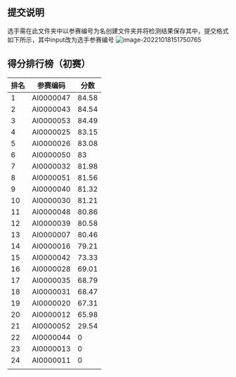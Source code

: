 ## 提交说明

选手需在此文件夹中以参赛编号为名创建文件夹并将检测结果保存其中，提交格式如下所示，其中input改为选手参赛编号
![image-20221018151750765](https://user-images.githubusercontent.com/69101221/196369534-511fb2f1-499d-4563-ad26-47bfb904e68c.png)

## 得分排行榜（初赛）

| 排名 | 参赛编码  | 分数 |
| ---- | --------- | -------- |
| 1    | AI0000047 | 84.58 |
| 2    | AI0000043 | 84.54 |
| 3    | AI0000053 | 84.49 |
| 4    | AI0000025 | 83.15 |
| 5    | AI0000026 | 83.08 |
| 6    | AI0000050 | 83    |
| 7    | AI0000032 | 81.98 |
| 8    | AI0000051 | 81.56 |
| 9    | AI0000040 | 81.32 |
| 10   | AI0000030 | 81.21 |
| 11   | AI0000048 | 80.86 |
| 12   | AI0000039 | 80.58 |
| 13   | AI0000007 | 80.46 |
| 14   | AI0000016 | 79.21 |
| 15   | AI0000042 | 73.33 |
| 16   | AI0000028 | 69.01 |
| 17   | AI0000035 | 68.79 |
| 18   | AI0000031 | 68.47 |
| 19   | AI0000020 | 67.31 |
| 20   | AI0000012 | 65.98 |
| 21   | AI0000052 | 29.54 |
| 22   | AI0000044 | 0     |
| 23   | AI0000013 | 0     |
| 24 | AI0000011 | 0 |
|  |  |  |

